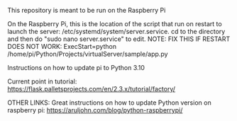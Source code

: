 This repository is meant to be run on the Raspberry Pi

On the Raspberry Pi, this is the location of the script that run on restart to launch the server: /etc/systemd/system/server.service. cd to the directory and then do
"sudo nano server.service" to edit. NOTE: FIX THIS IF RESTART DOES NOT WORK: ExecStart=python /home/pi/Python/Projects/virtualServer/sample/app.py

Instructions on how to update pi to Python 3.10

Current point in tutorial: https://flask.palletsprojects.com/en/2.3.x/tutorial/factory/



OTHER LINKS:
Great instructions on how to update Python version on raspberry pi: https://aruljohn.com/blog/python-raspberrypi/
